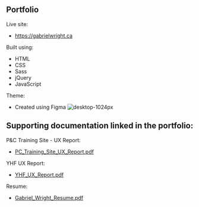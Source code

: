 ## Portfolio

Live site:
- https://gabrielwright.ca


Built using:
- HTML
- CSS
- Sass
- jQuery
- JavaScript

Theme:
- Created using Figma
![desktop-1024px](https://user-images.githubusercontent.com/52660296/170135582-32776d12-8843-4414-86e8-d7c303b88f85.png)

## Supporting documentation linked in the portfolio:

P&C Training Site - UX Report:
- [PC_Training_Site_UX_Report.pdf](https://github.com/gabrielwright1/GabrielWright-portfolio/files/8772465/PC_Training_Site_UX_Report.pdf)


YHF UX Report:
- [YHF_UX_Report.pdf](https://github.com/gabrielwright1/GabrielWright-portfolio/files/8772468/YHF_UX_Report.pdf)


Resume:
- [Gabriel_Wright_Resume.pdf](https://github.com/gabrielwright1/GabrielWright-portfolio/files/8772472/Gabriel_Wright_Resume.pdf)

